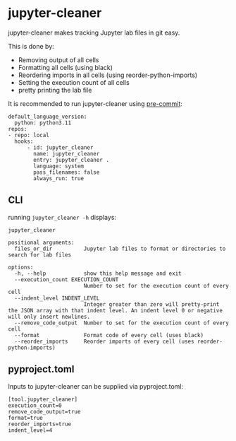 # jupyter-cleaner

jupyter-cleaner makes tracking Jupyter lab files in git easy.

This is done by:
- Removing output of all cells
- Formatting all cells (using black)
- Reordering imports in all cells (using reorder-python-imports)
- Setting the execution count of all cells
- pretty printing the lab file

It is recommended to run jupyter-cleaner using [pre-commit](https://pre-commit.com/):
```
default_language_version:
  python: python3.11
repos:
- repo: local
  hooks:
      - id: jupyter_cleaner
        name: jupyter_cleaner
        entry: jupyter_cleaner .
        language: system
        pass_filenames: false
        always_run: true
```

## CLI
running `jupyter_cleaner -h` displays:
```
jupyter_cleaner

positional arguments:
  files_or_dir          Jupyter lab files to format or directories to search for lab files

options:
  -h, --help            show this help message and exit
  --execution_count EXECUTION_COUNT
                        Number to set for the execution count of every cell
  --indent_level INDENT_LEVEL
                        Integer greater than zero will pretty-print the JSON array with that indent level. An indent level 0 or negative will only insert newlines.
  --remove_code_output  Number to set for the execution count of every cell
  --format              Format code of every cell (uses black)
  --reorder_imports     Reorder imports of every cell (uses reorder-python-imports)
```

## pyproject.toml
Inputs to jupyter-cleaner can be supplied via pyproject.toml:
```
[tool.jupyter_cleaner]
execution_count=0
remove_code_output=true
format=true
reorder_imports=true
indent_level=4
```
